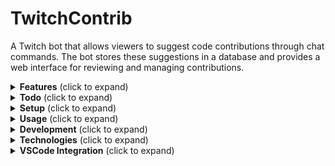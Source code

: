 # TwitchContrib

A Twitch bot that allows viewers to suggest code contributions through chat commands. The bot stores these suggestions in a database and provides a web interface for reviewing and managing contributions.

<details>
<summary><strong>Features</strong> (click to expand)</summary>

- Twitch chat command (!contrib) for submitting code suggestions with syntax highlighting
- Real-time code formatting with proper indentation
- Duplicate submission prevention
- Web interface for reviewing pending contributions
- Accept/reject workflow for managing submissions
- SQLite database for local development
- Postgres database for production deployment on Vercel -- Tested with neon
- Syntax highlighting for multiple languages
- User contribution tracking and cooldown system
</details>

<details>
<summary><strong>Todo</strong> (click to expand)</summary>

- Add apply on vscode Feature -- completed for local. need to do for vercel
- Add apply on neovim Feature
</details>

<details>
<summary><strong>Setup</strong> (click to expand)</summary>

### Local Development
1. Clone the repository:
```bash
git clone https://github.com/Umpriel/twitchContrib.git
cd twitch-contrib
```

2. Install dependencies:
```bash
npm install
```

3. Configure environment variables:
  Local Development:
   - Create a twitch app (bot) in [console](https://dev.twitch.tv/console) (make it confidential)
   - Copy `.env.example` to `.env.local` or `.env`
   - Fill in your Twitch credentials:
     - `NEXT_PUBLIC_TWITCH_CLIENT_ID`: Your bot's client ID - from the console
     - `TWITCH_CLIENT_SECRET`: Your bot secret - from the console
     - `TWITCH_CHANNEL`: Your channel name
     - `NEXT_PUBLIC_TWITCH_REDIRECT_URI`: http://localhost:3005/api/auth/callback
     - `TWITCH_SCOPES`: chat:read chat:edit
     - `TWITCH_BOT_USERNAME`: Your bot's username - from the console
5. Start the development server:
```bash
npm run dev
```

### Vercel Deployment
1. Fork the repository
2. Create a twitch app in [console](https://dev.twitch.tv/console) (make it confidential)
3. Create a new Vercel project and connect it to this repository.
4. Deploy the project.
5. If you already made .env file from local development just drag and drop the `.env` file into the Vercel settings > environment variables
   If not then use the same steps in local development to get the vars then add them to the Vercel environment variables
6. Go to Storage > create a new database > Neon > It will be automatically added to the environment variables
7. Redeploy the project from the Vercel dashboard > Deployments > New > Redeploy
8. Go to https://dev.twitch.tv/console edit your app and setup the redirect uri to your vercel url (e.g. https://{your-vercel-app-url}/api/auth/callback )
9. You should be all set! if you have any issues create an issue on the github.
</details>

<details>
<summary><strong>Usage</strong> (click to expand)</summary>

### Twitch Chat Commands

Submit code with automatic formatting:
```
!contrib filename.ext function example() { \n console.log("hello"); \n }
```

Submit code with line number:
```
!contrib filename.ext line:123 function example() { \n console.log("hello"); \n }
```

The code will be automatically formatted with proper indentation and syntax highlighting.

### Web Interface

Access the web interface at `http://localhost:3005` to:
- View pending contributions with syntax highlighting
- Accept or reject submissions
- View contribution history
- Refresh contributions in real-time
</details>

<details>
<summary><strong>Development</strong> (click to expand)</summary>

- Development server: `npm run dev`
- Build: `npm run build`
- Production start: `npm start`
</details>

<details>
<summary><strong>Technologies</strong> (click to expand)</summary>

- Next.js 15.2.4
- React 18.2.0
- TypeScript 5.4.2
- TMI.js 1.8.5
- SQLite3 with better-sqlite3 11.9.1
- Tailwind CSS 3.3.3
- Prism.js 1.30.0
- Heroicons 2.2.0
- @twurple/api, @twurple/auth, @twurple/chat 7.2.1
- @vercel/postgres 0.10.0
</details>

<details>
<summary><strong>VSCode Integration</strong> (click to expand)</summary>

The TwitchContrib VSCode extension allows you to receive code contributions directly into your editor, with files created in the correct location and code inserted at specific line numbers.

### Installation

1. Install the TwitchContrib VSCode extension:
   - Navigate to the `extensions/vscode-contrib` directory
   - Run `npm install` (if needed)
   - Install the VSCE tool: `npm install -g @vscode/vsce` (or `npm install -g @vscode/vsce`)
   - Package the extension: `vsce package` (or use `npx @vscode/vsce package`)
   - Install the extension in VSCode: `code --install-extension twitchcontrib-0.1.0.vsix`

2. Once installed, the extension will automatically start a local server on port 54321.

### Usage

1. **Project Root Detection**: The extension automatically detects your workspace folder as the repository root when:
   - VSCode first starts with the extension active
   - When you receive your first contribution (if no root was set before)

2. **Sending Contributions**:
   - In the TwitchContrib web interface, accepted contributions will have a "Send to VSCode" button
   - When clicked, you can optionally specify a relative path for the file
   - The file will be created/updated in your project, and opened in the editor

3. **Available Commands** (Access via Command Palette - Ctrl+Shift+P):
   - `TwitchContrib: Select Repository Root` - Manually choose your project root folder
   - `TwitchContrib: Set Manual Path Override` - Specify an absolute path to use instead of workspace folder
   - `TwitchContrib: Show Current Paths` - Display which paths are currently configured
   - `TwitchContrib: Create New File` - Create a new file in your project

4. **Path Priority**:
   - Manual path override (if set)
   - Repository root path
   - Current workspace folder
   - User prompt as fallback

### Troubleshooting

- If files are created in the wrong location, use the `TwitchContrib: Show Current Paths` command to check your current configuration
- Use `TwitchContrib: Set Manual Path Override` to explicitly set the base path for all contributions
- To reset the manual path override, run the command and leave the input field empty
</details>